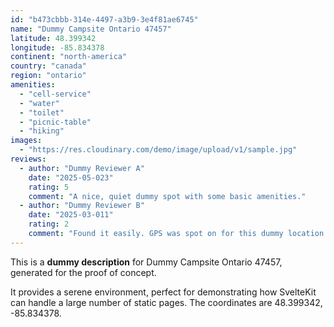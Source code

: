 ```yaml
---
id: "b473cbbb-314e-4497-a3b9-3e4f81ae6745"
name: "Dummy Campsite Ontario 47457"
latitude: 48.399342
longitude: -85.834378
continent: "north-america"
country: "canada"
region: "ontario"
amenities:
  - "cell-service"
  - "water"
  - "toilet"
  - "picnic-table"
  - "hiking"
images:
  - "https://res.cloudinary.com/demo/image/upload/v1/sample.jpg"
reviews:
  - author: "Dummy Reviewer A"
    date: "2025-05-023"
    rating: 5
    comment: "A nice, quiet dummy spot with some basic amenities."
  - author: "Dummy Reviewer B"
    date: "2025-03-011"
    rating: 2
    comment: "Found it easily. GPS was spot on for this dummy location."
---
```


This is a **dummy description** for Dummy Campsite Ontario 47457, generated for the proof of concept.

It provides a serene environment, perfect for demonstrating how SvelteKit can handle a large number of static pages. The coordinates are 48.399342, -85.834378.
